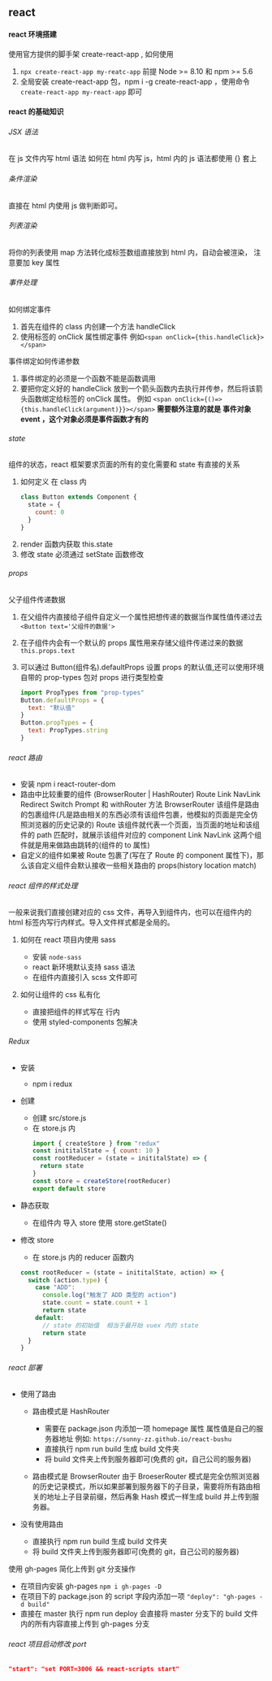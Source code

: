 ## react

#### react 环境搭建

使用官方提供的脚手架 create-react-app , 如何使用

1. `npx create-react-app my-reatc-app` 前提 Node >= 8.10 和 npm >= 5.6
2. 全局安装 create-react-app 包，npm i -g create-react-app ，使用命令 `create-react-app my-react-app` 即可

#### react 的基础知识

###### JSX 语法

在 js 文件内写 html 语法
如何在 html 内写 js，html 内的 js 语法都使用 {} 套上

###### 条件渲染

直接在 html 内使用 js 做判断即可。

###### 列表渲染

将你的列表使用 map 方法转化成标签数组直接放到 html 内，自动会被渲染， 注意要加 key 属性

###### 事件处理

如何绑定事件

1. 首先在组件的 class 内创建一个方法 handleClick
2. 使用标签的 onClick 属性绑定事件 例如`<span onClick={this.handleClick}></span>`

事件绑定如何传递参数

1. 事件绑定的必须是一个函数不能是函数调用
2. 要把你定义好的 handleClick 放到一个箭头函数内去执行并传参，然后将该箭头函数绑定给标签的 onClick 属性。 例如
   `<span onClick={()=> {this.handleClick(argument)}}></span>`
   **需要额外注意的就是 事件对象 event ，这个对象必须是事件函数才有的**

###### state

组件的状态，react 框架要求页面的所有的变化需要和 state 有直接的关系

1. 如何定义
   在 class 内
   ```js
   class Button extends Component {
     state = {
       count: 0
     }
   }
   ```
2. render 函数内获取 this.state
3. 修改 state 必须通过 setState 函数修改

###### props

父子组件传递数据

1. 在父组件内直接给子组件自定义一个属性把想传递的数据当作属性值传递过去
   `<Button text='父组件的数据'>`
2. 在子组件内会有一个默认的 props 属性用来存储父组件传递过来的数据
   `this.props.text`
3. 可以通过 Button(组件名).defaultProps 设置 props 的默认值,还可以使用环境自带的 prop-types 包对 props 进行类型检查

   ```js
   import PropTypes from "prop-types"
   Button.defaultProps = {
     text: "默认值"
   }
   Button.propTypes = {
     text: PropTypes.string
   }
   ```

###### react 路由

- 安装 npm i react-router-dom
- 路由中比较重要的组件 (BrowserRouter | HashRouter) Route Link NavLink Redirect Switch Prompt 和 withRouter 方法
  BrowserRouter 该组件是路由的包裹组件(凡是路由相关的东西必须有该组件包裹，他模拟的页面是完全仿照浏览器的历史记录的)
  Route 该组件就代表一个页面，当页面的地址和该组件的 path 匹配时，就展示该组件对应的 component
  Link NavLink 这两个组件就是用来做路由跳转的(组件的 to 属性)
- 自定义的组件如果被 Route 包裹了(写在了 Route 的 component 属性下)，那么该自定义组件会默认接收一些相关路由的 props(history location match)

###### react 组件的样式处理

一般来说我们直接创建对应的 css 文件，再导入到组件内，也可以在组件内的 html 标签内写行内样式。导入文件样式都是全局的。

1. 如何在 react 项目内使用 sass

   - 安装 `node-sass`
   - react 新环境默认支持 sass 语法
   - 在组件内直接引入 scss 文件即可

2. 如何让组件的 css 私有化

   - 直接把组件的样式写在 行内
   - 使用 styled-components 包解决

###### Redux

- 安装

  - npm i redux

- 创建

  - 创建 src/store.js
  - 在 store.js 内
    ```js
    import { createStore } from "redux"
    const inititalState = { count: 10 }
    const rootReducer = (state = inititalState) => {
      return state
    }
    const store = createStore(rootReducer)
    export default store
    ```

- 静态获取

  - 在组件内 导入 store 使用 store.getState()

- 修改 store
  - 在 store.js 内的 reducer 函数内
  ```js
  const rootReducer = (state = inititalState, action) => {
    switch (action.type) {
      case "ADD":
        console.log("触发了 ADD 类型的 action")
        state.count = state.count + 1
        return state
      default:
        // state 的初始值  相当于最开始 vuex 内的 state
        return state
    }
  }
  ```

###### react 部署

- 使用了路由

  - 路由模式是 HashRouter

    - 需要在 package.json 内添加一项 homepage 属性 属性值是自己的服务器地址 例如: `https://sunny-zz.github.io/react-bushu`
    - 直接执行 npm run build 生成 build 文件夹
    - 将 build 文件夹上传到服务器即可(免费的 git，自己公司的服务器)

  - 路由模式是 BrowserRouter
    由于 BroeserRouter 模式是完全仿照浏览器的历史记录模式，所以如果部署到服务器下的子目录，需要将所有路由相关的地址上子目录前缀，然后再象 Hash 模式一样生成 build 并上传到服务器。

- 没有使用路由
  - 直接执行 npm run build 生成 build 文件夹
  - 将 build 文件夹上传到服务器即可(免费的 git，自己公司的服务器)

使用 gh-pages 简化上传到 git 分支操作

- 在项目内安装 gh-pages `npm i gh-pages -D`
- 在项目下的 package.json 的 script 字段内添加一项 `"deploy": "gh-pages -d build"`
- 直接在 master 执行 npm run deploy 会直接将 master 分支下的 build 文件内的所有内容直接上传到 gh-pages
  分支

###### react 项目启动修改 port

```json
"start": "set PORT=3006 && react-scripts start"
```
